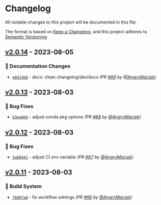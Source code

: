 # Changelog

All notable changes to this project will be documented in this file.

The format is based on [Keep a Changelog](https://keepachangelog.com/en/1.0.0/),
and this project adheres to [Semantic Versioning](https://semver.org/spec/v2.0.0.html).

## [v2.0.14] - 2023-08-05
### :memo: Documentation Changes
- [`e8433b8`](https://github.com/AngryMaciek/hypercomplex/commit/e8433b8ac00ebf71a6406bb8836a3c44e9010652) - docs: clean changelog/dev/docs *(PR [#69](https://github.com/AngryMaciek/hypercomplex/pull/69) by [@AngryMaciek](https://github.com/AngryMaciek))*


## [v2.0.13] - 2023-08-03
### :bug: Bug Fixes
- [`b3ee0dd`](https://github.com/AngryMaciek/hypercomplex/commit/b3ee0dd58feef4e7793afc452e1e5e6f3ebe13e9) - adjust conda pkg options *(PR [#68](https://github.com/AngryMaciek/hypercomplex/pull/68) by [@AngryMaciek](https://github.com/AngryMaciek))*


## [v2.0.12] - 2023-08-03
### :bug: Bug Fixes
- [`5e60441`](https://github.com/AngryMaciek/hypercomplex/commit/5e60441f348e713e73469968ecc6b646b4029a2f) - adjust CI env variable *(PR [#67](https://github.com/AngryMaciek/hypercomplex/pull/67) by [@AngryMaciek](https://github.com/AngryMaciek))*


## [v2.0.11] - 2023-08-03
### :construction_worker: Build System
- [`7b807a0`](https://github.com/AngryMaciek/hypercomplex/commit/7b807a04bbcffc6faff21cc6b582f3d58a118428) - fix workflow settings *(PR [#66](https://github.com/AngryMaciek/hypercomplex/pull/66) by [@AngryMaciek](https://github.com/AngryMaciek))*


[v2.0.11]: https://github.com/AngryMaciek/hypercomplex/compare/v2.0.10...v2.0.11
[v2.0.12]: https://github.com/AngryMaciek/hypercomplex/compare/v2.0.11...v2.0.12
[v2.0.13]: https://github.com/AngryMaciek/hypercomplex/compare/v2.0.12...v2.0.13
[v2.0.14]: https://github.com/AngryMaciek/hypercomplex/compare/v2.0.13...v2.0.14
